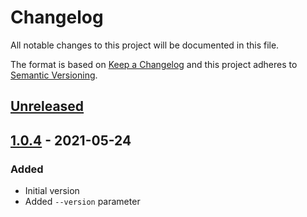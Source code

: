 # Changelog
All notable changes to this project will be documented in this file.

The format is based on [Keep a Changelog](http://keepachangelog.com/en/1.0.0/)
and this project adheres to [Semantic Versioning](http://semver.org/spec/v2.0.0.html).

## [Unreleased]

## [1.0.4] - 2021-05-24
### Added
- Initial version
- Added `--version` parameter

[Unreleased]: https://github.com/meister/dummy-stock-stream/compare/v1.0.4...HEAD
[1.0.4]: https://github.com/meister/dummy-stock-stream/compare/v1.0.2...v1.0.4
